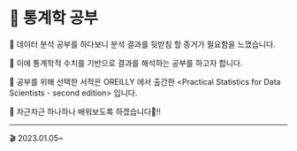# 🎲 통계학 공부  

📌 데이터 분석 공부를 하다보니 분석 결과를 뒷받침 할 증거가 필요함을 느꼈습니다.  

📌 이에 통계학적 수치를 기반으로 결과를 해석하는 공부를 하고자 합니다.  

📌 공부를 위해 선택한 서적은 OREILLY 에서 출간한 <Practical Statistics for Data Scientists - second edition> 입니다.  

📌 차근차근 하나하나 배워보도록 하겠습니다🙂!!  


***  

🎬 2023.01.05~
